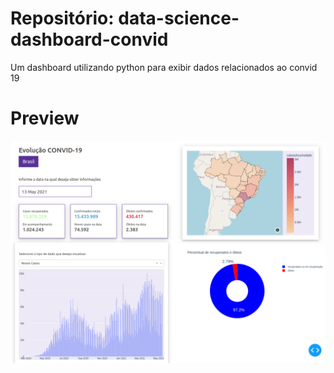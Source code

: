 # Repositório: data-science-dashboard-convid
Um dashboard utilizando python para exibir dados relacionados ao convid 19

# Preview

<img src="https://github.com/bruiglesias/data-science-dashboard-convid/blob/master/images/imagem.png"  width="800" >
